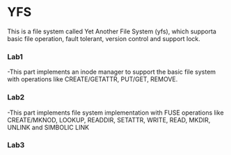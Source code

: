 # YFS

This is a file system called Yet Another File System (yfs), which supporta basic file operation, fault tolerant, version control and support lock.

### Lab1
-This part implements an inode manager to support the basic file system with operations like CREATE/GETATTR, PUT/GET, REMOVE.

### Lab2
-This part implements file system implementation with FUSE operations like CREATE/MKNOD, LOOKUP, READDIR, SETATTR, WRITE, READ, MKDIR, UNLINK and SIMBOLIC LINK

### Lab3
